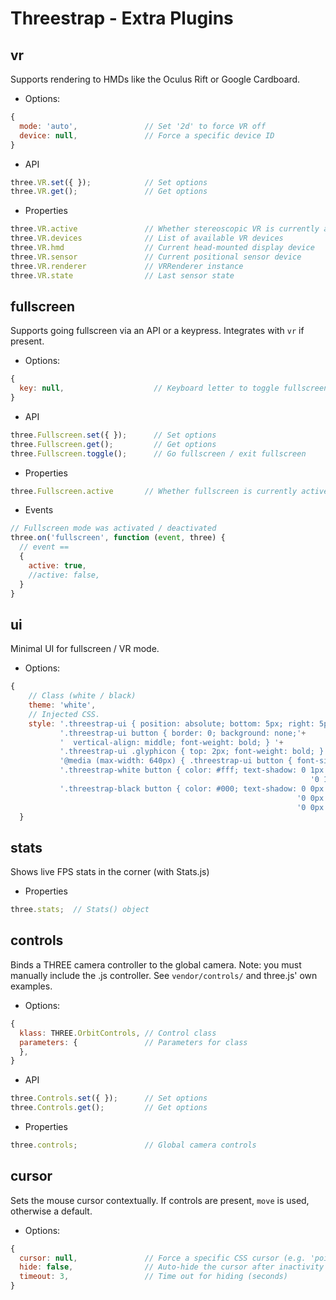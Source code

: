Threestrap - Extra Plugins
===

vr
---
Supports rendering to HMDs like the Oculus Rift or Google Cardboard.

* Options:

```javascript
{
  mode: 'auto',               // Set '2d' to force VR off
  device: null,               // Force a specific device ID
}
```

* API

```javascript
three.VR.set({ });            // Set options
three.VR.get();               // Get options
```

* Properties

```javascript
three.VR.active               // Whether stereoscopic VR is currently active
three.VR.devices              // List of available VR devices
three.VR.hmd                  // Current head-mounted display device
three.VR.sensor               // Current positional sensor device
three.VR.renderer             // VRRenderer instance
three.VR.state                // Last sensor state
```

fullscreen
---
Supports going fullscreen via an API or a keypress. Integrates with `vr` if present.

* Options:

```javascript
{
  key: null,                    // Keyboard letter to toggle fullscreen mode with (e.g. 'f')
}
```

* API

```javascript
three.Fullscreen.set({ });      // Set options
three.Fullscreen.get();         // Get options
three.Fullscreen.toggle();      // Go fullscreen / exit fullscreen
```

* Properties

```javascript
three.Fullscreen.active       // Whether fullscreen is currently active
```

* Events

```javascript
// Fullscreen mode was activated / deactivated
three.on('fullscreen', function (event, three) {
  // event ==
  {
    active: true,
    //active: false,
  }
}
```

ui
---
Minimal UI for fullscreen / VR mode.

* Options:
```javascript
{
    // Class (white / black)
    theme: 'white',
    // Injected CSS.
    style: '.threestrap-ui { position: absolute; bottom: 5px; right: 5px; float: left; }'+
           '.threestrap-ui button { border: 0; background: none;'+
           '  vertical-align: middle; font-weight: bold; } '+
           '.threestrap-ui .glyphicon { top: 2px; font-weight: bold; } '+
           '@media (max-width: 640px) { .threestrap-ui button { font-size: 120% } }'+
           '.threestrap-white button { color: #fff; text-shadow: 0 1px 1px rgba(0, 0, 0, 1), '+
                                                                   '0 1px 3px rgba(0, 0, 0, 1); }'+
           '.threestrap-black button { color: #000; text-shadow: 0 0px 1px rgba(255, 255, 255, 1), '+
                                                                '0 0px 2px rgba(255, 255, 255, 1), '+
                                                                '0 0px 2px rgba(255, 255, 255, 1) }'
  }
```

stats
---
Shows live FPS stats in the corner (with Stats.js)

* Properties

```javascript
three.stats;  // Stats() object
```

controls
---
Binds a THREE camera controller to the global camera. Note: you must manually include the .js controller. See `vendor/controls/` and three.js' own examples.

* Options:

```javascript
{
  klass: THREE.OrbitControls, // Control class
  parameters: {               // Parameters for class
  },
}
```

* API

```javascript
three.Controls.set({ });      // Set options
three.Controls.get();         // Get options
```

* Properties

```javascript
three.controls;               // Global camera controls
```

cursor
---
Sets the mouse cursor contextually. If controls are present, `move` is used, otherwise a default.

* Options:

```javascript
{
  cursor: null,               // Force a specific CSS cursor (e.g. 'pointer')
  hide: false,                // Auto-hide the cursor after inactivity
  timeout: 3,                 // Time out for hiding (seconds)
}
```

